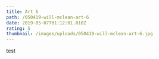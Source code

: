 ```yaml
---
title: Art 6
path: /050419-will-mclean-art-6
date: 2019-05-07T01:12:01.010Z
rating: 5
thumbnail: /images/uploads/050419-will-mclean-art-6.jpg
---
```

test
